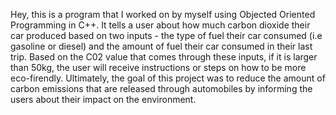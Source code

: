 Hey, this is a program that I worked on by myself using Objected Oriented Programming in C++. It tells a user about how much carbon dioxide their car produced based on two inputs - the type of fuel their car consumed (i.e gasoline or diesel) and the amount of fuel their car consumed in their last trip. Based on the C02 value that comes through these inputs, if it is larger than 50kg, the user will receive instructions or steps on how to be more eco-firendly. Ultimately, the goal of this project was to reduce the amount of carbon emissions that are released through automobiles by informing the users about their impact on the environment.
